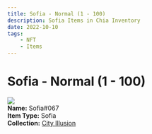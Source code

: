 ```yaml
---
title: Sofia - Normal (1 - 100)
description: Sofia Items in Chia Inventory
date: 2022-10-10
tags:
    - NFT
    - Items
---
```


# Sofia - Normal (1 - 100)
<div class="item_thumbnail">
<img loading="lazy" src="https://px2hvysetdzkioz3ipvb2eojt6zuuycozfpayv6l353siw2ivoeq.arweave.net/ffR64kSY8qQ7O0PqHRHJn7NKYE7JXgxXy993JFtIq4k"><br/>
<div><strong>Name:</strong> Sofia#067</div>
<div><strong>Item Type:</strong> Sofia</div>
<div><strong>Collection:</strong> <a href="https://www.spacescan.io/xch/nft/collection/col1lend2dcn558km4wcwta4xnkfv3xpcmlp9kyt0m909emvfxechlyqdl5ndg">City Illusion</a></div>
</div>

